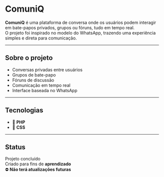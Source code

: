 # ComuniQ

**ComuniQ** é uma plataforma de conversa onde os usuários podem interagir em bate-papos privados, grupos ou fóruns, tudo em tempo real.  
O projeto foi inspirado no modelo do WhatsApp, trazendo uma experiência simples e direta para comunicação.

---

## Sobre o projeto
- Conversas privadas entre usuários  
- Grupos de bate-papo  
- Fóruns de discussão  
- Comunicação em tempo real  
- Interface baseada no WhatsApp  

---

## Tecnologias
- 🐘 **PHP**  
- 🎨 **CSS**  

---

## Status
Projeto concluído  
Criado para fins de **aprendizado**  
⛔ **Não terá atualizações futuras**  
